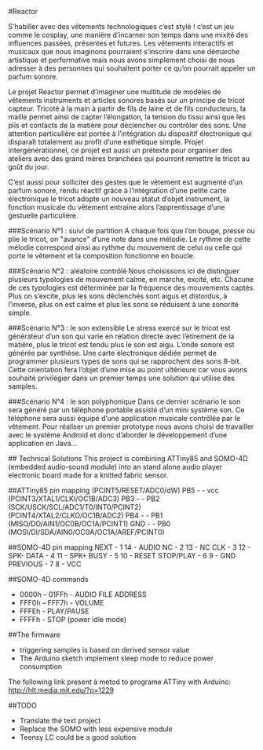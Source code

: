#Reactor

S’habiller avec des vêtements technologiques c’est stylé ! c’est un jeu comme le cosplay, une manière d’incarner son temps dans une mixité des influences passées, présentes et futures. Les vêtements interactifs et musicaux que nous imaginons pourraient s’inscrire dans une démarche artistique et performative mais nous avons simplement choisi de nous adresser à des personnes qui souhaitent porter ce qu’on pourrait appeler un parfum sonore.

Le projet Reactor permet d’imaginer une multitude de modèles de vêtements instruments et articles sonores basés sur un principe de tricot capteur. Tricoté à la main à partir de fils de laine et de fils conducteurs, la maille permet ainsi de capter l’élongation, la tension du tissu ainsi que les plis et contacts de la matière pour déclencher ou contrôler des sons. Une attention particulière est portée à l’intégration du dispositif électronique qui disparaît totalement au profit d’une esthétique simple. Projet intergénérationnel, ce projet est aussi un prétexte pour organiser des ateliers avec des grand mères branchées qui pourront remettre le tricot au goût du jour.

C’est aussi pour solliciter des gestes que le vêtement est augmenté d’un parfum sonore, rendu réactif grâce à l’intégration d’une petite carte électronique le tricot adopte un nouveau statut d’objet instrument, la fonction musicale du vêtement entraine alors l’apprentissage d’une gestuelle particulière.

###Scénario N°1 : suivi de partition
A chaque fois que l’on bouge, presse ou plie le tricot, on "avance" d’une note dans une mélodie. Le rythme de cette mélodie correspond ainsi au rythme du mouvement de celui ou celle qui porte le vêtement et la composition fonctionne en boucle.

###Scénario N°2 : aléatoire contrôlé
Nous choisissons ici de distinguer plusieurs typologies de mouvement calme, en marche, excité, etc. Chacune de ces typologies est déterminée par la fréquence des mouvements captés. Plus on s’excite, plus les sons déclenchés sont aigus et distordus, à l’inverse, plus on est calme et plus les sons se réduisent à une sonorité simple.

###Scénario N°3 : le son extensible
Le stress exercé sur le tricot est générateur d’un son qui varie en relation directe avec l’étirement de la matière, plus le tricot est tendu plus le son est aigu. L’onde sonore est générée par synthèse. Une carte électronique dédiée permet de programmer plusieurs types de sons qui se rapprochent des sons 8-bit. Cette orientation fera l’objet d’une mise au point ultérieure car vous avons souhaité privilégier dans un premier temps une solution qui utilise des samples.

###Scénario N°4 : le son polyphonique
Dans ce dernier scénario le son sera généré par un téléphone portable assisté d’un mini système son. Ce téléphone sera aussi équipé d’une application musicale contrôlée par le vêtement. Pour réaliser un premier prototype nous avons choisi de travailler avec le système Android et donc d’aborder le développement d’une application en Java...


## Technical Solutions 
This project is combining ATTiny85 and SOMO-4D (embedded audio-sound module) into an stand alone audio player electronic board made for a knitted fabric sensor.

##ATTiny85 pin mapping
	(PCINT5/RESET/ADC0/dW)		PB5 -	 - vcc
	(PCINT3/XTAL1/CLKI/OC1B/ADC3)	PB3 -	 - PB2 (SCK/USCK/SCL/ADC1/T0/INT0/PCINT2)
	(PCINT4/XTAL2/CLKO/OC1B/ADC2)	PB4 -	 - PB1 (MISO/DO/AIN1/OC0B/OC1A/PCINT1)
					GND -	 - PB0 (MOSI/DI/SDA/AIN0/OC0A/OC1A/AREF/PCINT0)

##SOMO-4D pin mapping
	NEXT - 1	      14 - AUDIO
	  NC - 2 	      13 - NC
	 CLK - 3	      12 - SPK-
	DATA - 4 	      11 - SPK+
	BUSY - 5 	      10 - RESET
   STOP/PLAY - 6	       9 - GND
    PREVIOUS - 7	       8 - VCC

##SOMO-4D commands
- 0000h – 01FFh - AUDIO FILE ADDRESS
- FFF0h – FFF7h - VOLUME
- FFFEh - PLAY/PAUSE
- FFFFh - STOP (power idle mode)

##The firmware
- triggering samples is based on derived sensor value
- The Arduino sketch implement sleep mode to reduce power consumption

The following link present à metod to programe ATTiny with Arduino: http://hlt.media.mit.edu/?p=1229

##TODO
- Translate the text project
- Replace the SOMO with less expensive module
 - Teensy LC could be a good solution

